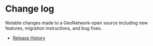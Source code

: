 # Change log

Notable changes made to a GeoNetwork-open source including new features, migration instructions, and bug fixes.

-   [Release History](history/index.md)

